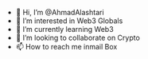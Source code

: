 - 👋 Hi, I’m @AhmadAlashtari
- 👀 I’m interested in Web3 Globals
- 🌱 I’m currently learning Web3
- 💞️ I’m looking to collaborate on Crypto
- 📫 How to reach me inmail Box

<!---
AhmadAlashtari/AhmadAlashtari is a ✨ special ✨ repository because its `README.md` (this file) appears on your GitHub profile.
You can click the Preview link to take a look at your changes.
--->
